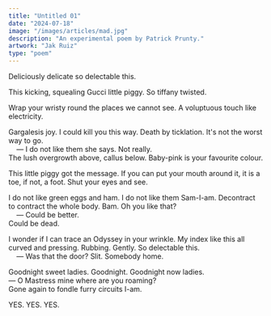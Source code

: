 ```yaml
---
title: "Untitled 01"
date: "2024-07-18"
image: "/images/articles/mad.jpg"
description: "An experimental poem by Patrick Prunty."
artwork: "Jak Ruiz"
type: "poem"
---
```


Deliciously delicate so delectable this.

This kicking, squealing Gucci little piggy. So tiffany twisted.

Wrap your wristy round the places we cannot see. A voluptuous touch like electricity.

Gargalesis joy. I could kill you this way. Death by ticklation. It's not the worst way to go. \
&nbsp;&nbsp;&nbsp;&nbsp;— I do not like them she says. Not really. \
The lush overgrowth above, callus below. Baby-pink is your favourite colour.

This little piggy got the message. If you can put your mouth around it, it is a toe, if not, a foot. Shut your eyes and see.

I do not like green eggs and ham. I do not like them Sam-I-am. Decontract to contract the whole body. Bam. Oh you like that? \
&nbsp;&nbsp;&nbsp;&nbsp;— Could be better. \
Could be dead. 

I wonder if I can trace an Odyssey in your wrinkle. My index like this all curved and pressing. Rubbing. Gently. So delectable this. \
&nbsp;&nbsp;&nbsp;&nbsp;— Was that the door? Slit. Somebody home.

Goodnight sweet ladies. Goodnight. Goodnight now ladies. \
— O Mastress mine where are you roaming? \
Gone again to fondle furry circuits I-am. 

YES. YES. YES.